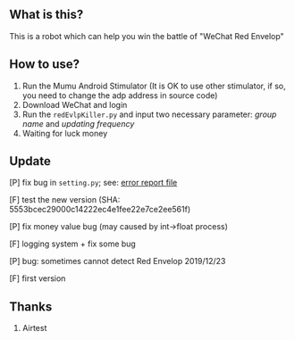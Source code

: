 ## What is this?

This is a robot which can help you win the battle of "WeChat Red Envelop"

## How to use?

1. Run the Mumu Android Stimulator (It is OK to use other stimulator, if so, you need to change the adp address in source code)
2. Download WeChat and login
2. Run the `redEvlpKiller.py` and input two necessary parameter: *group name* and *updating frequency*
3. Waiting for luck money

## Update

[P] fix bug in `setting.py`; see: [error report file](https://gitlab.com/wyatthuang/lucky-money-robot/blob/betaVersion/error_report.md) 

[F] test the new version (SHA: 5553bcec29000c14222ec4e1fee22e7ce2ee561f)

[P] fix money value bug (may caused by int->float process)

[F] logging system + fix some bug

[P] bug: sometimes cannot detect Red Envelop 2019/12/23

[F] first version

## Thanks

1. Airtest
